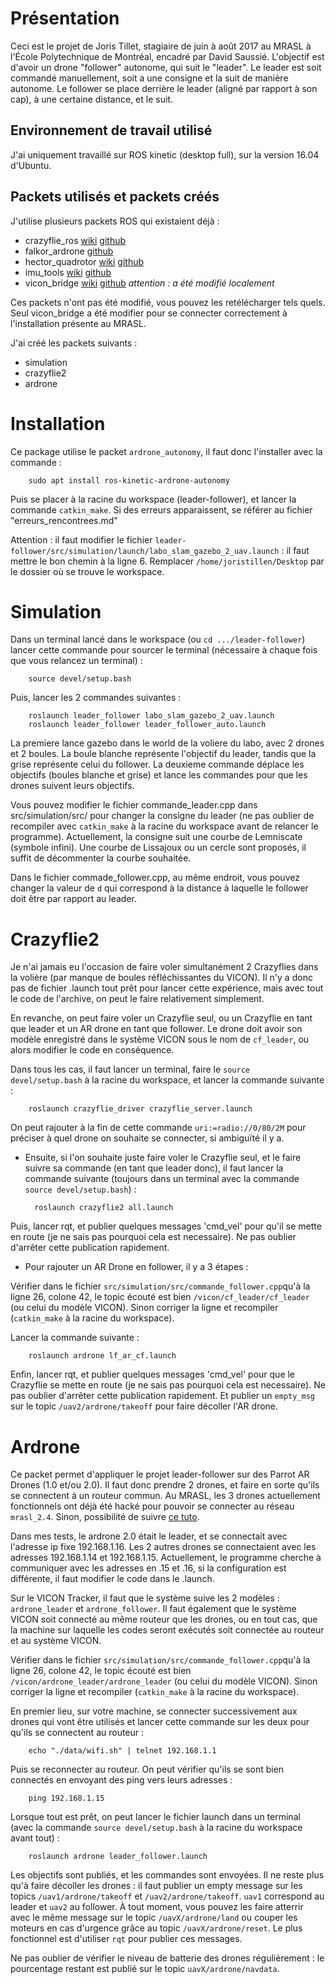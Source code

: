 Présentation
============

Ceci est le projet de Joris Tillet, stagiaire de juin à août 2017 au MRASL à l'École Polytechnique de Montréal, encadré par David Saussié.
L'objectif est d'avoir un drone "follower" autonome, qui suit le "leader".
Le leader est soit commandé manuellement, soit a une consigne et la suit de manière autonome.
Le follower se place derrière le leader (aligné par rapport à son cap), à une certaine distance, et le suit.

Environnement de travail utilisé
--------------------------------

J'ai uniquement travaillé sur ROS kinetic (desktop full), sur la version 16.04 d'Ubuntu.

Packets utilisés et packets créés
---------------------------------

J'utilise plusieurs packets ROS qui existaient déjà :

* crazyflie\_ros [wiki](http://wiki.ros.org/crazyflie) [github](https://github.com/whoenig/crazyflie_ros)
* falkor\_ardrone [github](https://github.com/FalkorSystems/falkor_ardrone)
* hector\_quadrotor [wiki](http://wiki.ros.org/hector_quadrotor) [github](https://github.com/tu-darmstadt-ros-pkg/hector_quadrotor)
* imu\_tools [wiki](http://wiki.ros.org/imu_filter_madgwick) [github](https://github.com/ccny-ros-pkg/imu_tools)
* vicon\_bridge [wiki](http://wiki.ros.org/vicon_bridge) [github](https://github.com/ethz-asl/vicon_bridge) _attention : a été modifié localement_

Ces packets n'ont pas été modifié, vous pouvez les retélécharger tels quels.
Seul vicon_bridge a été modifier pour se connecter correctement à l'installation présente au MRASL.

J'ai créé les packets suivants :

* simulation
* crazyflie2
* ardrone


Installation
============

Ce package utilise le packet `ardrone_autonomy`, il faut donc l'installer avec la commande :

		sudo apt install ros-kinetic-ardrone-autonomy 

Puis se placer à la racine du workspace (leader-follower), et lancer la commande `catkin_make`.
Si des erreurs apparaissent, se référer au fichier "erreurs_rencontrees.md"

Attention : il faut modifier le fichier `leader-follower/src/simulation/launch/labo_slam_gazebo_2_uav.launch` : il faut mettre le bon chemin à la ligne 6.
Remplacer `/home/joristillen/Desktop` par le dossier où se trouve le workspace.


Simulation
==========

Dans un terminal lancé dans le workspace (ou `cd .../leader-follower`) lancer cette commande pour sourcer le terminal (nécessaire à chaque fois que vous relancez un terminal) :

		source devel/setup.bash

Puis, lancer les 2 commandes suivantes :

		roslaunch leader_follower labo_slam_gazebo_2_uav.launch 
		roslaunch leader_follower leader_follower_auto.launch 


La premiere lance gazebo dans le world de la voliere du labo, avec 2 drones et 2 boules. La boule blanche représente l'objectif du leader, tandis que la grise représente celui du follower.
La deuxieme commande déplace les objectifs (boules blanche et grise) et lance les commandes pour que les drones suivent leurs objectifs.

Vous pouvez modifier le fichier commande\_leader.cpp dans src/simulation/src/ pour changer la consigne du leader (ne pas oublier de recompiler avec `catkin_make` à la racine du workspace avant de relancer le programme). Actuellement, la consigne suit une courbe de Lemniscate (symbole infini). Une courbe de Lissajoux ou un cercle sont proposés, il suffit de décommenter la courbe souhaitée.

Dans le fichier commade\_follower.cpp, au même endroit, vous pouvez changer la valeur de `d` qui correspond à la distance à laquelle le follower doit être par rapport au leader.


Crazyflie2
==========

Je n'ai jamais eu l'occasion de faire voler simultanément 2 Crazyflies dans la volière (par manque de boules réfléchissantes du VICON). Il n'y a donc pas de fichier .launch tout prêt pour lancer cette expérience, mais avec tout le code de l'archive, on peut le faire relativement simplement.

En revanche, on peut faire voler un Crazyflie seul, ou un Crazyflie en tant que leader et un AR drone en tant que follower. Le drone doit avoir son modèle enregistré dans le système VICON sous le nom de `cf_leader`, ou alors modifier le code en conséquence.

Dans tous les cas, il faut lancer un terminal, faire le `source devel/setup.bash` à la racine du workspace, et lancer la commande suivante :

		roslaunch crazyflie_driver crazyflie_server.launch

On peut rajouter à la fin de cette commande `uri:=radio://0/80/2M` pour préciser à quel drone on souhaite se connecter, si ambiguïté il y a.

* Ensuite, si l'on souhaite juste faire voler le Crazyflie seul, et le faire suivre sa commande (en tant que leader donc), il faut lancer la commande suivante (toujours dans un terminal avec la commande `source devel/setup.bash`) :

		roslaunch crazyflie2 all.launch

Puis, lancer rqt, et publier quelques messages 'cmd\_vel' pour qu'il se mette en route (je ne sais pas pourquoi cela est necessaire). Ne pas oublier d'arrêter cette publication rapidement.

* Pour rajouter un AR Drone en follower, il y a 3 étapes :

Vérifier dans le fichier `src/simulation/src/commande_follower.cpp`qu'à la ligne 26, colone 42, le topic écouté est bien `/vicon/cf_leader/cf_leader` (ou celui du modèle VICON). Sinon corriger la ligne et recompiler (`catkin_make` à la racine du workspace).

Lancer la commande suivante :

		roslaunch ardrone lf_ar_cf.launch

Enfin, lancer rqt, et publier quelques messages 'cmd\_vel' pour que le Crazyflie se mette en route (je ne sais pas pourquoi cela est necessaire). Ne pas oublier d'arrêter cette publication rapidement. Et publier un `empty_msg` sur le topic `/uav2/ardrone/takeoff` pour faire décoller l'AR drone.


Ardrone
=======

Ce packet permet d'appliquer le projet leader-follower sur des Parrot AR Drones (1.0 et/ou 2.0). Il faut donc prendre 2 drones, et faire en sorte qu'ils se connectent à un routeur commun. Au MRASL, les 3 drones actuellement fonctionnels ont déjà été hacké pour pouvoir se connecter au réseau `mrasl_2.4`. Sinon, possibilité de suivre [ce tuto](https://github.com/AutonomyLab/ardrone_autonomy/wiki/Multiple-AR-Drones).

Dans mes tests, le ardrone 2.0 était le leader, et se connectait avec l'adresse ip fixe 192.168.1.16. Les 2 autres drones se connectaient avec les adresses 192.168.1.14 et 192.168.1.15. Actuellement, le programme cherche à communiquer avec les adresses en .15 et .16, si la configuration est différente, il faut modifier le code dans le .launch.

Sur le VICON Tracker, il faut que le système suive les 2 modèles : `ardrone_leader` et `ardrone_follower`. Il faut également que le système VICON soit connecté au même routeur que les drones, ou en tout cas, que la machine sur laquelle les codes seront exécutés soit connectée au routeur et au système VICON.

Vérifier dans le fichier `src/simulation/src/commande_follower.cpp`qu'à la ligne 26, colone 42, le topic écouté est bien `/vicon/ardrone_leader/ardrone_leader` (ou celui du modèle VICON). Sinon corriger la ligne et recompiler (`catkin_make` à la racine du workspace).

En premier lieu, sur votre machine, se connecter successivement aux drones qui vont être utilisés et lancer cette commande sur les deux pour qu'ils se connectent au routeur :

		echo "./data/wifi.sh" | telnet 192.168.1.1

Puis se reconnecter au routeur. On peut vérifier qu'ils se sont bien connectés en envoyant des ping vers leurs adresses :

		ping 192.168.1.15

Lorsque tout est prêt, on peut lancer le fichier launch dans un terminal (avec la commande `source devel/setup.bash` à la racine du workspace avant tout) :

		roslaunch ardrone leader_follower.launch

Les objectifs sont publiés, et les commandes sont envoyées. Il ne reste plus qu'à faire décoller les drones : il faut publier un empty message sur les topics `/uav1/ardrone/takeoff` et `/uav2/ardrone/takeoff`. `uav1` correspond au leader et `uav2` au follower. À tout moment, vous pouvez les faire atterrir avec le même message sur le topic `/uavX/ardrone/land` ou couper les moteurs en cas d'urgence grâce au topic `/uavX/ardrone/reset`. Le plus fonctionnel est d'utiliser `rqt` pour publier ces messages.

Ne pas oublier de vérifier le niveau de batterie des drones régulièrement : le pourcentage restant est publié sur le topic `uavX/ardrone/navdata`.



















